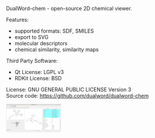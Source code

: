 DualWord-chem - open-source 2D chemical viewer.

Features:  
 - supported formats: SDF, SMILES  
 - export to SVG  
 - molecular descriptors  
 - chemical similarity, similarity maps  
	
Third Party Software:  
 - Qt License: LGPL v3  
 - RDKit License: BSD  

License: GNU GENERAL PUBLIC LICENSE Version 3  
Source code: https://github.com/dualword/dualword-chem  

<p float="center">
<img src="etc/screenshot/dualword-chem.png" width="150" />
</p>
